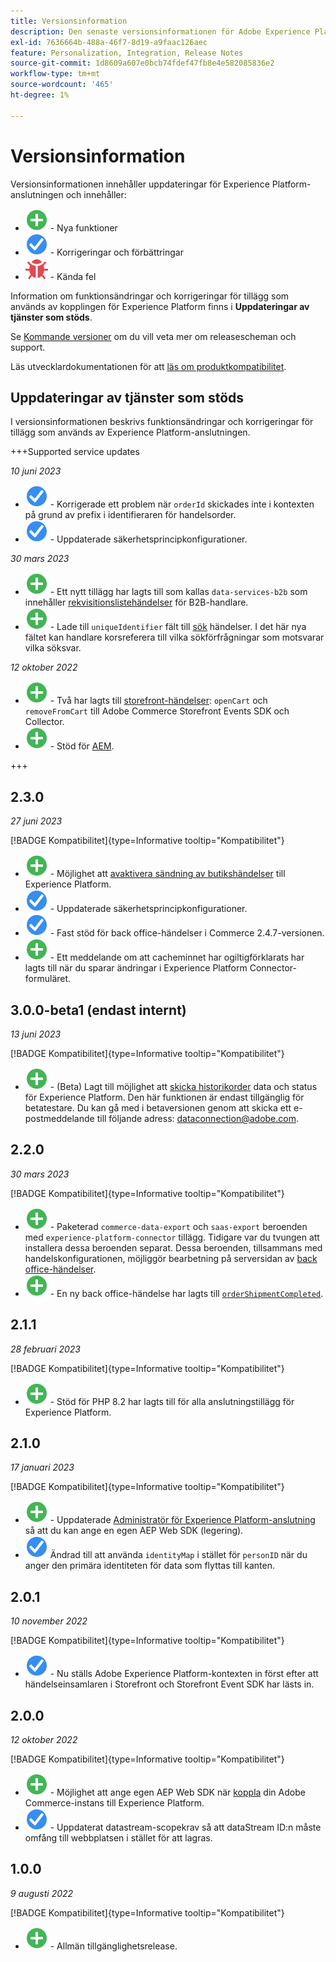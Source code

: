 ```yaml
---
title: Versionsinformation
description: Den senaste versionsinformationen för Adobe Experience Platform Connector från Adobe Commerce.
exl-id: 7636664b-488a-46f7-8d19-a9faac126aec
feature: Personalization, Integration, Release Notes
source-git-commit: 1d8609a607e0bcb74fdef47fb8e4e582085836e2
workflow-type: tm+mt
source-wordcount: '465'
ht-degree: 1%

---
```


# Versionsinformation

Versionsinformationen innehåller uppdateringar för Experience Platform-anslutningen och innehåller:

* ![Nytt](../assets/new.svg) - Nya funktioner
* ![Korrigera](../assets/fix.svg) - Korrigeringar och förbättringar
* ![Fel](../assets/bug.svg) - Kända fel

Information om funktionsändringar och korrigeringar för tillägg som används av kopplingen för Experience Platform finns i **Uppdateringar av tjänster som stöds**.

Se [Kommande versioner](https://experienceleague.adobe.com/docs/commerce-operations/release/planning/schedule.html) om du vill veta mer om releasescheman och support.

Läs utvecklardokumentationen för att [läs om produktkompatibilitet](https://experienceleague.adobe.com/docs/commerce-operations/release/product-availability.html).

## Uppdateringar av tjänster som stöds

I versionsinformationen beskrivs funktionsändringar och korrigeringar för tillägg som används av Experience Platform-anslutningen.

+++Supported service updates

_10 juni 2023_

* ![Korrigera](../assets/fix.svg) - Korrigerade ett problem när `orderId` skickades inte i kontexten på grund av prefix i identifieraren för handelsorder.
* ![Korrigera](../assets/fix.svg) - Uppdaterade säkerhetsprincipkonfigurationer.

_30 mars 2023_

* ![Nytt](../assets/new.svg) - Ett nytt tillägg har lagts till som kallas `data-services-b2b` som innehåller [rekvisitionslistehändelser](events.md#b2b-events) för B2B-handlare.
* ![Nytt](../assets/new.svg) - Lade till `uniqueIdentifier` fält till [sök](events.md#search-events) händelser. I det här nya fältet kan handlare korsreferera till vilka sökförfrågningar som motsvarar vilka söksvar.

_12 oktober 2022_

* ![Nytt](../assets/new.svg) - Två har lagts till [storefront-händelser](events.md): `openCart` och `removeFromCart` till Adobe Commerce Storefront Events SDK och Collector.
* ![Nytt](../assets/new.svg) - Stöd för [AEM](overview.md#aem-support).

+++

## 2.3.0

_27 juni 2023_

[!BADGE Kompatibilitet]{type=Informative tooltip="Kompatibilitet"}

* ![Nytt](../assets/new.svg) - Möjlighet att [avaktivera sändning av butikshändelser](connect-data.md#data-collection) till Experience Platform.
* ![Korrigera](../assets/fix.svg) - Uppdaterade säkerhetsprincipkonfigurationer.
* ![Korrigera](../assets/fix.svg) - Fast stöd för back office-händelser i Commerce 2.4.7-versionen.
* ![Nytt](../assets/new.svg) - Ett meddelande om att cacheminnet har ogiltigförklarats har lagts till när du sparar ändringar i Experience Platform Connector-formuläret.


## 3.0.0-beta1 (endast internt)

_13 juni 2023_

[!BADGE Kompatibilitet]{type=Informative tooltip="Kompatibilitet"}

* ![Nytt](../assets/new.svg) - (Beta) Lagt till möjlighet att [skicka historikorder](connect-data.md#beta-send-historical-order-data) data och status för Experience Platform. Den här funktionen är endast tillgänglig för betatestare. Du kan gå med i betaversionen genom att skicka ett e-postmeddelande till följande adress: [dataconnection@adobe.com](mailto:dataconnection@adobe.com).

## 2.2.0

_30 mars 2023_

[!BADGE Kompatibilitet]{type=Informative tooltip="Kompatibilitet"}

* ![Nytt](../assets/new.svg) - Paketerad `commerce-data-export` och `saas-export` beroenden med `experience-platform-connector` tillägg. Tidigare var du tvungen att installera dessa beroenden separat. Dessa beroenden, tillsammans med handelskonfigurationen, möjliggör bearbetning på serversidan av [back office-händelser](events.md#back-office-events).
* ![Nytt](../assets/new.svg) - En ny back office-händelse har lagts till [`orderShipmentCompleted`](events.md#ordershipmentcompleted).

## 2.1.1

_28 februari 2023_

[!BADGE Kompatibilitet]{type=Informative tooltip="Kompatibilitet"}

* ![Nytt](../assets/new.svg) - Stöd för PHP 8.2 har lagts till för alla anslutningstillägg för Experience Platform.

## 2.1.0

_17 januari 2023_

[!BADGE Kompatibilitet]{type=Informative tooltip="Kompatibilitet"}

* ![Nytt](../assets/new.svg) - Uppdaterade [Administratör för Experience Platform-anslutning](connect-data.md) så att du kan ange en egen AEP Web SDK (legering).
* ![Korrigera](../assets/fix.svg) Ändrad till att använda `identityMap` i stället för `personID` när du anger den primära identiteten för data som flyttas till kanten.

## 2.0.1

_10 november 2022_

[!BADGE Kompatibilitet]{type=Informative tooltip="Kompatibilitet"}

* ![Korrigerat problem](../assets/fix.svg) - Nu ställs Adobe Experience Platform-kontexten in först efter att händelseinsamlaren i Storefront och Storefront Event SDK har lästs in.

## 2.0.0

_12 oktober 2022_

[!BADGE Kompatibilitet]{type=Informative tooltip="Kompatibilitet"}

* ![Nytt](../assets/new.svg) - Möjlighet att ange egen AEP Web SDK när [koppla](connect-data.md) din Adobe Commerce-instans till Experience Platform.
* ![Korrigera](../assets/fix.svg) - Uppdaterat datastream-scopekrav så att dataStream ID:n måste omfång till webbplatsen i stället för att lagras.

## 1.0.0

_9 augusti 2022_

[!BADGE Kompatibilitet]{type=Informative tooltip="Kompatibilitet"}

* ![Nytt](../assets/new.svg) - Allmän tillgänglighetsrelease.
